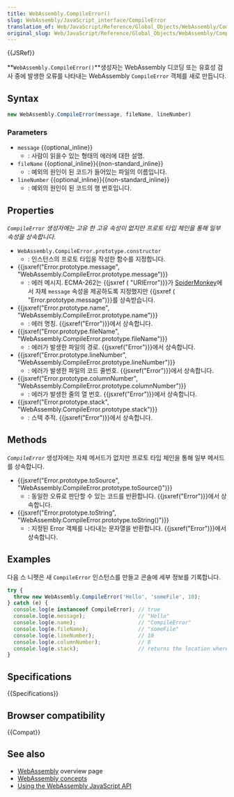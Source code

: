 ```yaml
---
title: WebAssembly.CompileError()
slug: WebAssembly/JavaScript_interface/CompileError
translation_of: Web/JavaScript/Reference/Global_Objects/WebAssembly/CompileError
original_slug: Web/JavaScript/Reference/Global_Objects/WebAssembly/CompileError
---
```


{{JSRef}}

**`WebAssembly.CompileError()`**생성자는 WebAssembly 디코딩 또는 유효성 검사 중에 발생한 오류를 나타내는 WebAssembly `CompileError` 객체를 새로 만듭니다.

## Syntax

```js
new WebAssembly.CompileError(message, fileName, lineNumber)
```

### Parameters

- `message` {{optional_inline}}
  - : 사람이 읽을수 있는 형태의 에러에 대한 설명.
- `fileName` {{optional_inline}}{{non-standard_inline}}
  - : 예외의 원인이 된 코드가 들어있는 파일의 이름입니다.
- `lineNumber` {{optional_inline}}{{non-standard_inline}}
  - : 예외의 원인이 된 코드의 행 번호입니다.

## Properties

_`CompileError` 생성자에는 고유 한 고유 속성이 없지만 프로토 타입 체인을 통해 일부 속성을 상속합니다._

- `WebAssembly.CompileError.prototype.constructor`
  - : 인스턴스의 프로토 타입을 작성한 함수를 지정합니다.
- {{jsxref("Error.prototype.message", "WebAssembly.CompileError.prototype.message")}}
  - : 에러 메시지. ECMA-262는 {{jsxref ( "URIError")}}가 [SpiderMonkey](/ko/docs/Mozilla/Projects/SpiderMonkey)에서 자체 `message` 속성을 제공하도록 지정했지만 {{jsxref ( "Error.prototype.message")}}를 상속받습니다.
- {{jsxref("Error.prototype.name", "WebAssembly.CompileError.prototype.name")}}
  - : 에러 명칭. {{jsxref("Error")}}에서 상속합니다.
- {{jsxref("Error.prototype.fileName", "WebAssembly.CompileError.prototype.fileName")}}
  - : 에러가 발생한 파일의 경로. {{jsxref("Error")}}에서 상속합니다.
- {{jsxref("Error.prototype.lineNumber", "WebAssembly.CompileError.prototype.lineNumber")}}
  - : 에러가 발생한 파일의 코드 줄번호. {{jsxref("Error")}}에서 상속합니다.
- {{jsxref("Error.prototype.columnNumber", "WebAssembly.CompileError.prototype.columnNumber")}}
  - : 에러가 발생한 줄의 열 번호. {{jsxref("Error")}}에서 상속합니다.
- {{jsxref("Error.prototype.stack", "WebAssembly.CompileError.prototype.stack")}}
  - : 스텍 추적. {{jsxref("Error")}}에서 상속합니다.

## Methods

_`CompileError`_ 생성자에는 자체 메서드가 없지만 프로토 타입 체인을 통해 일부 메서드를 상속합니다.

- {{jsxref("Error.prototype.toSource", "WebAssembly.CompileError.prototype.toSource()")}}
  - : 동일한 오류로 판단할 수 있는 코드를 반환합니다. {{jsxref("Error")}}에서 상속합니다.
- {{jsxref("Error.prototype.toString", "WebAssembly.CompileError.prototype.toString()")}}
  - : 지정된 Error 객체를 나타내는 문자열을 반환합니다. {{jsxref("Error")}}에서 상속합니다.

## Examples

다음 스 니펫은 새 `CompileError` 인스턴스를 만들고 콘솔에 세부 정보를 기록합니다.

```js
try {
  throw new WebAssembly.CompileError('Hello', 'someFile', 10);
} catch (e) {
  console.log(e instanceof CompileError); // true
  console.log(e.message);                 // "Hello"
  console.log(e.name);                    // "CompileError"
  console.log(e.fileName);                // "someFile"
  console.log(e.lineNumber);              // 10
  console.log(e.columnNumber);            // 0
  console.log(e.stack);                   // returns the location where the code was run
}
```

## Specifications

{{Specifications}}

## Browser compatibility

{{Compat}}

## See also

- [WebAssembly](/ko/docs/WebAssembly) overview page
- [WebAssembly concepts](/ko/docs/WebAssembly/Concepts)
- [Using the WebAssembly JavaScript API](/ko/docs/WebAssembly/Using_the_JavaScript_API)

<!---->
